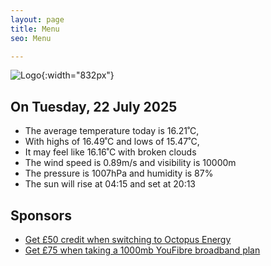 ```yaml
---
layout: page
title: Menu
seo: Menu

---
```


![Logo](/images/logo.jpg){:width="832px"}

<!-- weather_marker starts -->
## On Tuesday, 22 July 2025

- The average temperature today is 16.21˚C,
- With highs of 16.49˚C and lows of 15.47˚C,
- It may feel like 16.16˚C with broken clouds
- The wind speed is 0.89m/s and visibility is 10000m
- The pressure is 1007hPa and humidity is 87%
- The sun will rise at 04:15 and set at 20:13

<!-- weather_marker ends -->

## Sponsors

- [Get £50 credit when switching to Octopus Energy](https://bit.ly/3oD1nnS)
- [Get £75 when taking a 1000mb YouFibre broadband plan](https://aklam.io/91zWhU?)

